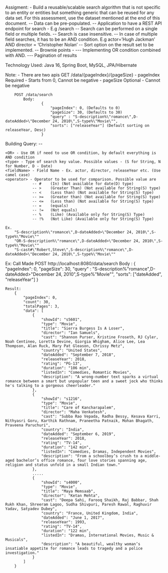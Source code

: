 Assigment:
	- Build a reusable/scalable search algorithm that is not specific to an entity or entities but something generic that can be reused for any data set. For this assessment, use the dataset mentioned at the end of this document.
		-- Data can be pre-populated.
		-- Application to have a REST API endpoint for search - E.g /search
		-- Search can be performed on a single field or multiple fields.
		-- Search is case insensitive.
		-- In case of multiple field searches, it has to be an AND condition. E.g actor=’Hugh Jackman’ AND director = ‘Christopher Nolan’
		-- Sort option on the result set to be implemented.
		-- Brownie points -
			--- Implementing OR condition combined with AND.
			--- Pagination of results			

Technology Used:
	Java 16, Spring Boot, MySQL, JPA/Hibernate

Note: 
	- There are two apis 
		GET /data/{pageIndex}/{pageSize}
			- pageIndex Required - Starts from 0, Cannot be negative
			- pageSize Optional - Cannot be negative
			
		POST /data/search
			Body:
					{
						"pageIndex": 0, (Defaults to 0)
						"pageSize": 30, (Defaults to 30)
						"query" : "S-description%\"romance\",D-dateAdded>\"December 24, 2010\",S-type%\"Movie\"",
						"sorts": ["releaseYear"] (Default sorting on releaseYear, Desc)
					}
					

Building Query: 
	<OR>-<type>-<fieldName><operator><value>
	
	<OR> - Use OR if need to use OR condition, by default everything is AND condition
	<type> - Type of search key value. Possible values - (S for String, N for Number, D - Date)
	<fieldName> - Field Name - Ex. actor, director, releaseYear etc. (Use camel case)
	<operator> - Operator to be used for comparison. Possible value are 
				-- #	(In) (Not available for date(D) type)
				-- >	(Greater Than) (Not available for String(S) type)
				-- <	(Less than) (Not available for String(S) type)
				-- >=	(Greater than) (Not available for String(S) type)
				-- <=	(Less than) (Not available for String(S) type)
				-- =	(equals)
				-- !=	(Not equals)
				-- %	(Like) (Available only for String(S) Type)
				-- !%	(Not Like) (Available only for String(S) Type)
				
	Ex. 
		"S-description%\"romance\",D-dateAdded>\"December 24, 2010\",S-type%\"Movie\""
		"OR-S-description%\"romance\",D-dateAdded>\"December 24, 2010\",S-type%\"Movie\""
		"S-cast#\"Robert,Steve\",S-description%\"romance\",D-dateAdded>\"December 24, 2010\",S-type%\"Movie\""
		
		
Ex: Call Made
	POST http://localhost:8080/data/search
	Body : 
		{
			"pageIndex": 0,
			"pageSize": 30,
			"query" : "S-description%\"romance\",D-dateAdded>\"December 24, 2010\",S-type%\"Movie\"",
			"sorts": ["dateAdded", "releaseYear"]
		}
		
	Result: 
		{
			"pageIndex": 0,
			"count": 30,
			"totalPages": 3,
			"data": [
				{
					"showId": "s5601",
					"type": "Movie",
					"title": "Sierra Burgess Is A Loser",
					"director": "Ian Samuels",
					"cast": "Shannon Purser, Kristine Froseth, RJ Cyler, Noah Centineo, Loretta Devine, Giorgia Whigham, Alice Lee, Lea Thompson, Alan Ruck, Mary Pat Gleason, Chrissy Metz",
					"country": "United States",
					"dateAdded": "September 7, 2018",
					"releaseYear": 2018,
					"rating": "PG-13",
					"duration": "106 min",
					"listedIn": "Comedies, Romantic Movies",
					"description": "A wrong-number text sparks a virtual romance between a smart but unpopular teen and a sweet jock who thinks he's talking to a gorgeous cheerleader."
				},
				{
					"showId": "s1216",
					"type": "Movie",
					"title": "Care of Kancharapalem",
					"director": "Maha Venkatesh",
					"cast": "Subba Rao Vepada, Radha Bessy, Kesava Karri, Nithyasri Goru, Karthik Rathnam, Praneetha Patnaik, Mohan Bhagath, Praveena Paruchuri",
					"country": "India",
					"dateAdded": "September 6, 2019",
					"releaseYear": 2018,
					"rating": "TV-14",
					"duration": "142 min",
					"listedIn": "Comedies, Dramas, Independent Movies",
					"description": "From a schoolboy’s crush to a middle-aged bachelor’s office romance, four love stories spanning age, religion and status unfold in a small Indian town."
				},
				.....
				{
					"showId": "s4000",
					"type": "Movie",
					"title": "Maya Memsaab",
					"director": "Ketan Mehta",
					"cast": "Deepa Sahi, Farooq Shaikh, Raj Babbar, Shah Rukh Khan, Shreeram Lagoo, Sudha Shivpuri, Paresh Rawal, Raghuvir Yadav, Satyadev Dubey",
					"country": "France, United Kingdom, India",
					"dateAdded": "June 1, 2017",
					"releaseYear": 1993,
					"rating": "TV-14",
					"duration": "122 min",
					"listedIn": "Dramas, International Movies, Music & Musicals",
					"description": "A beautiful, wealthy woman’s insatiable appetite for romance leads to tragedy and a police investigation."
				}
			]
		}
		
